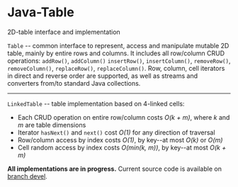 # Java-Table
2D-table interface and implementation

`Table` -- common interface to represent, access and manipulate mutable 2D table, mainly by entire rows and columns. It includes all row/column CRUD operations: `addRow()`, `addColumn()` `insertRow()`, `insertColumn()`, `removeRow()`, `removeColumn()`, `replaceRow()`, `replaceColumn()`. Row, column, cell iterators in direct and reverse order are supported, as well as streams and converters from/to standard Java collections.

------------------

`LinkedTable` -- table implementation based on 4-linked cells: 

- Each CRUD operation on entire row/column costs *O(k + m)*, where *k* and *m* are table dimensions
- Iterator `hasNext()` and `next()` cost *O(1)* for any direction of traversal
- Row/column access by index costs *O(1)*, by key--at most *O(k)* or *O(m)*
- Cell random access by index costs *O(min(k, m))*, by key--at most *O(k + m)*


**All implementations are in progress.** Current source code is available on [branch devel]( https://github.com/Salauyou/Java-Table/tree/devel).
